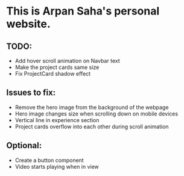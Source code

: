# This is Arpan Saha's personal website.

## TODO:
- Add hover scroll animation on Navbar text
- Make the project cards same size
- Fix ProjectCard shadow effect


## Issues to fix:
- Remove the hero image from the background of the webpage
- Hero image changes size when scrolling down on mobile devices
- Vertical line in experience section
- Project cards overflow into each other during scroll animation

## Optional:
- Create a button component
- Video starts playing when in view
